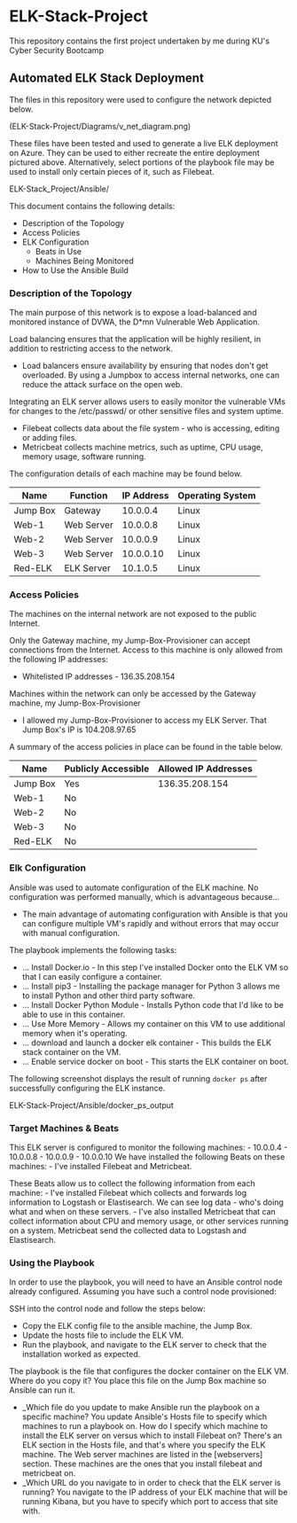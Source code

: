 # ELK-Stack-Project
This repository contains the first project undertaken by me during KU's Cyber Security Bootcamp
## Automated ELK Stack Deployment

The files in this repository were used to configure the network depicted below.  

(ELK-Stack-Project/Diagrams/v_net_diagram.png)

These files have been tested and used to generate a live ELK deployment on Azure. They can be used to either recreate the entire deployment pictured above. Alternatively, select portions of the playbook file may be used to install only certain pieces of it, such as Filebeat.

ELK-Stack_Project/Ansible/

This document contains the following details:
- Description of the Topology
- Access Policies
- ELK Configuration
  - Beats in Use
  - Machines Being Monitored
- How to Use the Ansible Build

### Description of the Topology

The main purpose of this network is to expose a load-balanced and monitored instance of DVWA, the D*mn Vulnerable Web Application.

Load balancing ensures that the application will be highly resilient, in addition to restricting access to the network.
- Load balancers ensure availability by ensuring that nodes don't get overloaded. By using a Jumpbox to access internal networks, one can reduce the attack surface on the open web.

Integrating an ELK server allows users to easily monitor the vulnerable VMs for changes to the /etc/passwd/ or other sensitive files and system uptime.
- Filebeat collects data about the file system - who is accessing, editing or adding files.
- Metricbeat collects machine metrics, such as uptime, CPU usage, memory usage, software running.

The configuration details of each machine may be found below.

| Name     | Function | IP Address | Operating System |
|----------|----------|------------|------------------|
| Jump Box | Gateway  | 10.0.0.4   | Linux            |
| Web-1    |Web Server| 10.0.0.8   | Linux            |
| Web-2    |Web Server| 10.0.0.9   | Linux            |
| Web-3    |Web Server| 10.0.0.10  | Linux            |
| Red-ELK  |ELK Server| 10.1.0.5   | Linux            |   
### Access Policies

The machines on the internal network are not exposed to the public Internet. 

Only the Gateway machine, my Jump-Box-Provisioner can accept connections from the Internet. Access to this machine is only allowed from the following IP addresses:
- Whitelisted IP addresses - 136.35.208.154

Machines within the network can only be accessed by the Gateway machine, my Jump-Box-Provisioner
- I allowed my Jump-Box-Provisioner to access my ELK Server. That Jump Box's IP is 104.208.97.65

A summary of the access policies in place can be found in the table below.

| Name     | Publicly Accessible | Allowed IP Addresses |
|----------|---------------------|----------------------|
| Jump Box | Yes                 | 136.35.208.154       |
| Web-1    | No                  |                      |
| Web-2    | No                  |                      |
| Web-3    | No                  |                      |
| Red-ELK  | No                  |                      |

### Elk Configuration

Ansible was used to automate configuration of the ELK machine. No configuration was performed manually, which is advantageous because...
- The main advantage of automating configuration with Ansible is that you can configure multiple VM's rapidly and without errors that may occur with manual configuration. 

The playbook implements the following tasks:
- ... Install Docker.io - In this step I've installed Docker onto the ELK VM so that I can easily configure a container.
- ... Install pip3 - Installing the package manager for Python 3 allows me to install Python and other third party software.
- ... Install Docker Python Module - Installs Python code that I'd like to be able to use in this container.
- ... Use More Memory - Allows my container on this VM to use additional memory when it's operating. 
- ... download and launch a docker elk container - This builds the ELK stack container on the VM.
- ... Enable service docker on boot - This starts the ELK container on boot.

The following screenshot displays the result of running `docker ps` after successfully configuring the ELK instance.

ELK-Stack-Project/Ansible/docker_ps_output

### Target Machines & Beats
This ELK server is configured to monitor the following machines:
       - 10.0.0.4
       - 10.0.0.8
       - 10.0.0.9
       - 10.0.0.10
We have installed the following Beats on these machines:
       - I've installed Filebeat and Metricbeat. 

These Beats allow us to collect the following information from each machine:
       - I've installed Filebeat which collects and forwards log information to Logstash or Elastisearch. We can see log data - who's doing what and when on these servers.
       - I've also installed Metricbeat that can collect information about CPU and memory usage, or other services running on a system. Metricbeat send the collected data to Logstash and Elastisearch.

### Using the Playbook
In order to use the playbook, you will need to have an Ansible control node already configured. Assuming you have such a control node provisioned: 

SSH into the control node and follow the steps below:
- Copy the ELK config file to the ansible machine, the Jump Box.
- Update the hosts file to include the ELK VM.
- Run the playbook, and navigate to the ELK server to check that the installation worked as expected.

The playbook is the file that configures the docker container on the ELK VM. Where do you copy it? You place this file on the Jump Box 
machine so Ansible can run it. 

- _Which file do you update to make Ansible run the playbook on a specific machine? You update Ansible's Hosts file to specify which machines to run a playbook on.  How do 
I specify which machine to install the ELK server on versus which to install 
Filebeat on? There's an ELK section in the Hosts file, and that's where you specify the ELK machine. The Web server machines are listed in the [webservers] section. These machines are the ones that you install filebeat and metricbeat on. 
- _Which URL do you navigate to in order to check that the ELK server is running? You navigate to the IP address of your ELK machine that will be running Kibana, but you have to specify which port to access that site with. 
